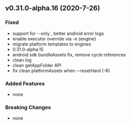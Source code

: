 ## v0.31.0-alpha.16 (2020-7-26)

### Fixed

- support for --only , better android error logs
- enable executor override via -e {engine}
- migrate platform templates to engines
- 0.31.0-alpha.15
- android sdk bundleAssets fix, remove cycle references
- clean log
- clean getAppFolder API
- fix clean platformAssets when --resetHard (-R)

### Added Features

- none

### Breaking Changes

- none

